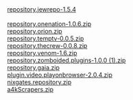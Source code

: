 <html>
  <title>Anon0ne</title>
  <a href="/repository.jewrepo-1.5.4.zip">repository.jewrepo-1.5.4</a><br>
  <a href="/repository.jewbackD-1.3.zip"repository.jewbackD-1.3.zip</a><br>
  <a href="/repository.onenation-1.0.6.zip">repository.onenation-1.0.6.zip</a><br>
  <a href="/repository.orion.zip">repository.orion.zip</a><br>
  <a href="/repository.temptv-0.0.5.zip">repository.temptv-0.0.5.zip</a><br>
  <a href="/repository.thecrew-0.0.8.zip">repository.thecrew-0.0.8.zip</a><br>
  <a href="/repository.venom-1.6.zip">repository.venom-1.6.zip</a><br>
  <a href="/repository.zomboided.plugins-1.0.0 (1).zip">repository.zomboided.plugins-1.0.0 (1).zip</a><br>
           <a href="/repository.gaia.zip">repository.gaia.zip</a><br>
  <a href="/plugin.video.playonbrowser-2.0.4.zip">plugin.video.playonbrowser-2.0.4.zip</a><br>
  <a href="/nixgates.repository.zip">nixgates.repository.zip</a><br>
  <a href="/a4kScrapers.zip">a4kScrapers.zip</a>
</html>
